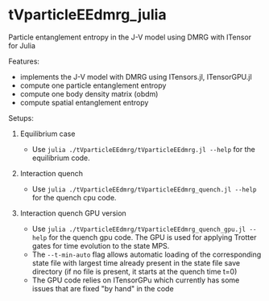 # tVparticleEEdmrg_julia
Particle entanglement entropy in the J-V model using DMRG with ITensor for Julia


Features:

- implements the J-V model with DMRG using ITensors.jl, ITensorGPU.jl
- compute one particle entanglement entropy
- compute one body density matrix (obdm)
- compute spatial entanglement entropy

Setups: 

1. Equilibrium case
    -  Use `julia ./tVparticleEEdmrg/tVparticleEEdmrg.jl --help` for the equilibrium code.
  
2. Interaction quench
    -  Use `julia ./tVparticleEEdmrg/tVparticleEEdmrg_quench.jl --help` for the quench cpu code.

3. Interaction quench GPU version
    -  Use `julia ./tVparticleEEdmrg/tVparticleEEdmrg_quench_gpu.jl --help` for the quench gpu code. The GPU is used for applying Trotter gates for time evolution to the state MPS. 
    -  The `--t-min-auto` flag allows automatic loading of the corresponding state file with largest time already present in the state file save directory (if no file is present, it starts at the quench time t=0) 
    -  The GPU code relies on ITensorGPu which currently has some issues that are fixed "by hand" in the code
